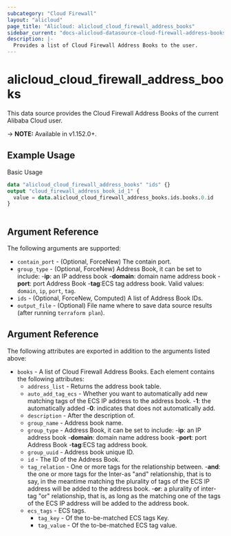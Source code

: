 ```yaml
---
subcategory: "Cloud Firewall"
layout: "alicloud"
page_title: "Alicloud: alicloud_cloud_firewall_address_books"
sidebar_current: "docs-alicloud-datasource-cloud-firewall-address-books"
description: |-
  Provides a list of Cloud Firewall Address Books to the user.
---
```


# alicloud\_cloud\_firewall\_address\_books

This data source provides the Cloud Firewall Address Books of the current Alibaba Cloud user.

-> **NOTE:** Available in v1.152.0+.

## Example Usage

Basic Usage

```terraform
data "alicloud_cloud_firewall_address_books" "ids" {}
output "cloud_firewall_address_book_id_1" {
  value = data.alicloud_cloud_firewall_address_books.ids.books.0.id
}
            
```

## Argument Reference

The following arguments are supported:

* `contain_port` - (Optional, ForceNew) The contain port.
* `group_type` - (Optional, ForceNew) Address Book, it can be set to include:
  -**ip**: an IP address book
  -**domain**: domain name address book
  -**port**: port Address Book
  -**tag**:ECS tag address book. Valid values: `domain`, `ip`, `port`, `tag`.
* `ids` - (Optional, ForceNew, Computed)  A list of Address Book IDs.
* `output_file` - (Optional) File name where to save data source results (after running `terraform plan`).

## Argument Reference

The following attributes are exported in addition to the arguments listed above:

* `books` - A list of Cloud Firewall Address Books. Each element contains the following attributes:
	* `address_list` - Returns the address book table.
	* `auto_add_tag_ecs` - Whether you want to automatically add new matching tags of the ECS IP address to the address book.
       -**1**: the automatically added
       -**0**: indicates that does not automatically add.
	* `description` - After the description of.
	* `group_name` - Address book name.
	* `group_type` - Address Book, it can be set to include:
-**ip**: an IP address book
-**domain**: domain name address book
-**port**: port Address Book
-**tag**:ECS tag address book.
	* `group_uuid` - Address book unique ID.
	* `id` - The ID of the Address Book.
	* `tag_relation` - One or more tags for the relationship between.
-**and**: the one or more tags for the Inter-as "and" relationship, that is to say, in the meantime matching the plurality of tags of the ECS IP address will be added to the address book.
-**or**: a plurality of inter-tag "or" relationship, that is, as long as the matching one of the tags of the ECS IP address will be added to the address book.
	* `ecs_tags` - ECS tags.
		* `tag_key` - Of the to-be-matched ECS tags Key.
		* `tag_value` - Of the to-be-matched ECS tag value.